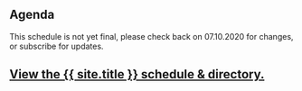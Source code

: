 ---
---

## Agenda 

This schedule is not yet final, please check back on 07.10.2020 for changes, or subscribe for updates. 

## <a id="sched-embed" href="https://{{ site.sched }}/" data-sched-bg="dark">View the {{ site.title }} schedule &amp; directory.</a><script type="text/javascript" src="https://{{ site.sched }}/js/embed.js"></script>
